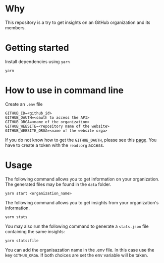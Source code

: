 # Why

This repository is a try to get insights on an GitHub organization and its members.

# Getting started

Install dependencies using `yarn`

```
yarn
```

# How to use in command line

Create an `.env` file

```
GITHUB_ID=<github_id>
GITHUB_OAUTH=<oauth to access the API>
GITHUB_ORGA=<name of the organization>
GITHUB_WEBSITE=<repository name of the website>
GITHUB_WEBSITE_ORGA=<name of the website orga>
```

If you do not know how to get the `GITHUB_OAUTH`, please see this [page](https://help.github.com/en/articles/creating-a-personal-access-token-for-the-command-line).
You have to create a token with the `read:org` access.

# Usage

The following command allows you to get information on your organization. The generated files may be found in the `data` folder.

```
yarn start <organization_name>
```

The following command allows you to get insights from your organization's information.

```
yarn stats
```

You may also run the following command to generate a `stats.json` file containing the same insights:

```
yarn stats:file
```

You can add the organisazation name in the .env file. In this case use the key `GITHUB_ORGA`. If both choices are set the env variable will be taken.
